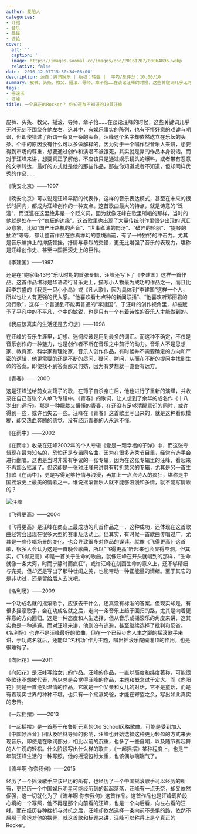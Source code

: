 ```yaml
---
author: 爱地人
categories:
- 介绍
- 音乐
- 品碟
- 评论
cover:
  alt: ''
  caption: ''
  image: https://images.soomal.cc/images/doc/20161207/00064896.webp
  relative: false
date: '2016-12-07T15:30:34+08:00'
description: 源自：腾讯娱乐 | 版权：转载 |  平均/总评分：10.00/10
summary: 皮裤、头条、教父、摇滚、导师、章子怡……在谈论汪峰的时候，这些关键词几乎无时无刻不围绕在他左右。这其中，有娱乐事实的陈列，也有不怀好意的戏谑与嘲讽，但即使错过了所谓一条又一条的头条，汪峰这个名字却依然屹立在乐坛的头条……
tags:
- 摇滚乐
- 汪峰
title: 一个真正的Rocker？ 你知道与不知道的10首汪峰
---
```


皮裤、头条、教父、摇滚、导师、章子怡……在谈论汪峰的时候，这些关键词几乎无时无刻不围绕在他左右。这其中，有娱乐事实的陈列，也有不怀好意的戏谑与嘲讽，但即使错过了所谓一条又一条的头条，汪峰这个名字却依然屹立在乐坛的头条。个中的原因没有什么可以多做解释的，因为对于一个唱作型音乐人来讲，想要得到市场的尊重，想要通过创作和演唱不被饿死，其实就是靠的作品本身说话。而对于汪峰来讲，想要真正了解他，不应该只是通过娱乐镜头的爆料，或者带有恶意的文字转达，最好的方式就是他的那些作品，那些你知道或者不知道，但却同样优秀的作品……

《晚安北京》――1997



《晚安北京》可以说是汪峰早期的代表作，这样的音乐表达模式，甚至在未来的很长时间内，都成为汪峰创作的一种支点。这首歌曲最大的特点，就是诗意的“泛滥”，而泛滥在这里绝非是一个贬义词，因为就像汪峰在歌里所唱的那样，当时的他就是处在一个“疯狂的边缘”。这首歌里也出现了大量传统创作里很少出现的词汇及意象，比如“国产压路机的声音”、“世事煮沸的肉汤”、“破碎的轮胎”、“提琴的抽泣”等等，都让整首作品在亦真亦幻的意境面前，有了一种独特的冲击力。尤其是音乐编排上的抑扬顿挫，抒情与暴烈的交错，更无比增强了音乐的表现力，堪称是汪峰创作史、甚至中国摇滚史上的巨作。

《李建国》――1997



还是在“鲍家街43号”乐队时期的首张专辑，汪峰还写下了《李建国》这样一首作品。这首作品堪称是华语流行音乐史上，描写小人物最为成功的作品之一，而且比起李宗盛的《我是一只小小鸟》或《凡人歌》，因为具体到“李建国”这样一个人，所以也让人有更强的代入感。“他喜欢看七点钟的新闻联播”、“他喜欢听邓丽君的流行歌”，这样一个普通到不能再普通的“李建国”，于汪峰的创作视角里，却被赋予了平凡中的不平凡，个中的敏锐，也是只有一个有着诗性的音乐人才能做到的。

《我应该真实的生活还是去幻想》――1998



在汪峰的音乐生涯里，幻想、迷惘应该是用到最多的词汇。而这种不确定，不仅是音乐创作的一种魅力，也是创作者不断在音乐之中前行的动力。音乐人不是思想家、教育家、科学家和理论家，音乐人创作作品，有时候并不需要确定的方向和严密的逻辑，他更需要的还是不断的质问、疑问、拷问，从而在不断的提问中找到生命的答案。即使找不到答案那又何妨，因为有梦想就一直会有远方。

《青春》――2000



这是汪峰送给前女友筠子的歌，在筠子自杀身亡后，他也进行了重新的演绎，并收录在自己首张个人单飞专辑中。《青春》的歌词，让人想到了余华的成名作《十八岁出门远行》。那是一种朦胧又懵懂的青春，在还没有足够清醒意识的同时，或许得到一些，或许也失去一些。汪峰在《青春》这首歌里写出来的，就是这种看似模糊，却又热血奔腾的感觉，没有经历青春的人永远不懂。

《在雨中》――2002



《在雨中》收录在汪峰2002年的个人专辑《爱是一颗幸福的子弹》中，而这张专辑现在最为知名的，恐怕还是专辑同名曲，因为在很多选秀节目里，经常有选手会进行翻唱。这也是当时非常有争议的一张专辑，因为在这张专辑里的汪峰，看起来不再那么摇滚了。但这却是一张对汪峰来讲具有转折意义的专辑，尤其是另一首主打歌《在雨中》，更是写得足够抒情与浪漫，再加上一点点诗人的疯狂，堪称是中国摇滚史上最美的情歌之一。谁说摇滚音乐人就不能够浪漫和多情，就不能写情歌的？

![汪峰](https://images.soomal.cc/images/doc/20161207/00064896.webp)





《飞得更高》――2004



《飞得更高》是汪峰在商业上最成功的几首作品之一，这种成功，还体现在这首歌曲经常会出现在很多大型的赛事及活动上。但其实，有时候一首歌曲传唱过广，尤其是一些传唱场景的变化，也会导致很多对作品的误读。就像《飞得更高》这首歌，很多人会认为这是一首晚会歌曲，所以“飞得更高”听起来也会显得空洞。但其实，《飞得更高》却是一首关于生命的歌曲，就像汪峰在开头就唱到的那样，“生命就像一条大河，时而宁静时而疯狂”，或许汪峰在刻画生命的意义上，还不够精细与完美，但却还是写出了那种壮阔之美，也能带动一种正能量的情绪。至于其它的是非功过，还是留给后人去说吧。

《名利场》――2009



一个功成名就的摇滚歌手，应该去干什么，还真没有标准的答案。但现实却是，有很多摇滚歌手，会在功成名就之后，走向一条音乐上趋于回归的路，尤其是向着更禅意的方向回归。这是一种态度和人生选择，但从音乐或摇滚乐的角度来讲，这其实也是一种逃避。而对汪峰来讲，他则没有逃避，甚至继续选择了批判和反省。《名利场》也许不是汪峰最好的歌曲，但在一个已经步向人生之巅的摇滚歌手来讲，于功成名就后，还能以“名利场”作为主题，唱出摇滚乐醍醐灌顶的作用，也是很难得了。

《向阳花》――2011



《向阳花》是汪峰写给女儿的作品。汪峰的作品，一直以高度和纬度著称，可能很多歌迷不想被代表，所以总是会觉得汪峰的作品，主题和概念过于宏大。而《向阳花》则是一首绝对温情的作品，它就是一个父亲和女儿的对话，它不是童话，而是有着现实世界的种种不堪，也只有一个摇滚奶爸，才能在寄望之余，写出如此真实的忠告。

《一起摇摆》――2013



《一起摇摆》是一首基于布鲁斯元素的Old School风格歌曲。可能是受到加入《中国好声音》团队及哈林导师的影响，汪峰也开始选择这种更为轻盈的方式来表现音乐，即使是在歌词部分，相比以前的沉重，也多了一些自嘲，以及随节奏起舞的人生观的轻松。什么阶段写出什么样的歌曲，《一起摇摆》某种程度上，也是三年前汪峰生活的一种写照。他的摇滚包袱太重，也该偶尔喘喘气了。

《流年啊 你奈我何》――2015

经历了一个摇滚歌手应该经历的所有，也经历了一个中国摇滚歌手可以经历的所有，更经历一个中国娱乐明星可能经历到的起起落落，汪峰有一点无奈，却又依然倔强，这一切就化为了《流年啊 你奈我何》这首作品。这首作品也是汪峰现阶段心境的一个写照，他不再是那个向前看的汪峰，也是一个向后看，向左右看的汪峰。而在经历各种挫折与对抗之后，汪峰却依然选择一条向前不畏惧的路，依然不屈服于命运对他的摆弄，就这首歌和标题来讲，汪峰可以称得上是个真正的Rocker。
